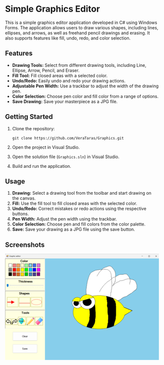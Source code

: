 # Simple Graphics Editor

This is a simple graphics editor application developed in C# using Windows Forms. The application allows users to draw various shapes, including lines, ellipses, and arrows, as well as freehand pencil drawings and erasing. It also supports features like fill, undo, redo, and color selection.

## Features

- **Drawing Tools:** Select from different drawing tools, including Line, Ellipse, Arrow, Pencil, and Eraser.
- **Fill Tool:** Fill closed areas with a selected color.
- **Undo/Redo:** Easily undo and redo your drawing actions.
- **Adjustable Pen Width:** Use a trackbar to adjust the width of the drawing pen.
- **Color Selection:** Choose pen color and fill color from a range of options.
- **Save Drawing:** Save your masterpiece as a JPG file.

## Getting Started

1. Clone the repository:

   ```
   git clone https://github.com/VeraTaras/Graphics.git
   ```
2. Open the project in Visual Studio.

3. Open the solution file (`Graphics.sln`) in Visual Studio.
   
4. Build and run the application.

## Usage

1. **Drawing:** Select a drawing tool from the toolbar and start drawing on the canvas.
2. **Fill:** Use the fill tool to fill closed areas with the selected color.
3. **Undo/Redo:** Correct mistakes or redo actions using the respective buttons.
4. **Pen Width:** Adjust the pen width using the trackbar.
5. **Color Selection:** Choose pen and fill colors from the color palette.
6. **Save:** Save your drawing as a JPG file using the save button.

## Screenshots

![Graphics Screenshot](https://github.com/VeraTaras/Graphics/blob/master/project3.png)
